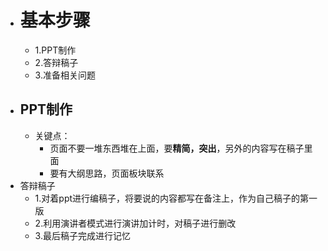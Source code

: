- # 基本步骤
	- 1.PPT制作
	- 2.答辩稿子
	- 3.准备相关问题
- ## PPT制作
	- 关键点：
		- 页面不要一堆东西堆在上面，要**精简，突出**，另外的内容写在稿子里面
		- 要有大纲思路，页面板块联系
- 答辩稿子
	- 1.对着ppt进行编稿子，将要说的内容都写在备注上，作为自己稿子的第一版
	- 2.利用演讲者模式进行演讲加计时，对稿子进行删改
	- 3.最后稿子完成进行记忆